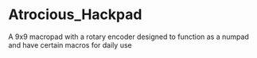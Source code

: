 # Atrocious_Hackpad
A 9x9 macropad with a rotary encoder designed to function as a numpad and have certain macros for daily use 
